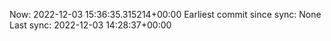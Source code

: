 Now: 2022-12-03 15:36:35.315214+00:00 Earliest commit since sync: None Last sync: 2022-12-03 14:28:37+00:00
